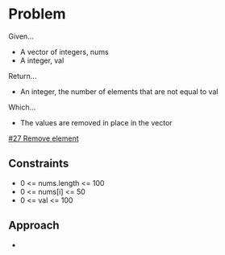 
# Problem
Given...
- A vector of integers, nums
- A integer, val

Return...
- An integer, the number of elements that are not equal to val

Which...
- The values are removed in place in the vector

[\#27 Remove element](https://leetcode.com/problems/remove-element/description/)

## Constraints
- 0 <= nums.length <= 100
- 0 <= nums[i] <= 50
- 0 <= val <= 100

## Approach
- 
